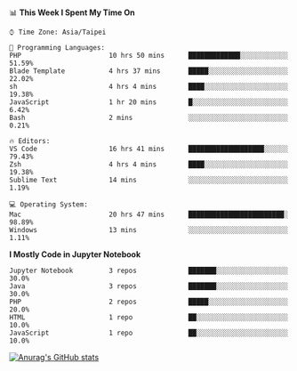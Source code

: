 <!--### Hi there 👋-->

<!--
**treevel/treevel** is a ✨ _special_ ✨ repository because its `README.md` (this file) appears on your GitHub profile.

Here are some ideas to get you started:

- 🔭 I’m currently working on ...
- 🌱 I’m currently learning ...
- 👯 I’m looking to collaborate on ...
- 🤔 I’m looking for help with ...
- 💬 Ask me about ...
- 📫 How to reach me: ...
- 😄 Pronouns: ...
- ⚡ Fun fact: ...
-->

<!--START_SECTION:waka-->
📊 **This Week I Spent My Time On** 

```text
⌚︎ Time Zone: Asia/Taipei

💬 Programming Languages: 
PHP                      10 hrs 50 mins      █████████████░░░░░░░░░░░░   51.59% 
Blade Template           4 hrs 37 mins       █████░░░░░░░░░░░░░░░░░░░░   22.02% 
sh                       4 hrs 4 mins        ████░░░░░░░░░░░░░░░░░░░░░   19.38% 
JavaScript               1 hr 20 mins        █░░░░░░░░░░░░░░░░░░░░░░░░   6.42% 
Bash                     2 mins              ░░░░░░░░░░░░░░░░░░░░░░░░░   0.21%

🔥 Editors: 
VS Code                  16 hrs 41 mins      ███████████████████░░░░░░   79.43% 
Zsh                      4 hrs 4 mins        ████░░░░░░░░░░░░░░░░░░░░░   19.38% 
Sublime Text             14 mins             ░░░░░░░░░░░░░░░░░░░░░░░░░   1.19%

💻 Operating System: 
Mac                      20 hrs 47 mins      ████████████████████████░   98.89% 
Windows                  13 mins             ░░░░░░░░░░░░░░░░░░░░░░░░░   1.11%

```

**I Mostly Code in Jupyter Notebook** 

```text
Jupyter Notebook         3 repos             ███████░░░░░░░░░░░░░░░░░░   30.0% 
Java                     3 repos             ███████░░░░░░░░░░░░░░░░░░   30.0% 
PHP                      2 repos             █████░░░░░░░░░░░░░░░░░░░░   20.0% 
HTML                     1 repo              ██░░░░░░░░░░░░░░░░░░░░░░░   10.0% 
JavaScript               1 repo              ██░░░░░░░░░░░░░░░░░░░░░░░   10.0%

```



<!--END_SECTION:waka-->

<!-- GitHub Stats Card-->
[![Anurag's GitHub stats](https://github-readme-stats.vercel.app/api?username=treevel&show_icons=true&theme=monokai&count_private=true)](https://github.com/anuraghazra/github-readme-stats)
